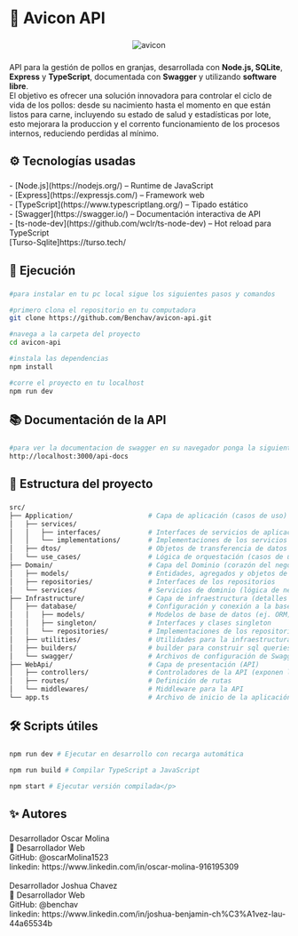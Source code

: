 <h1 align="left">🐔 Avicon API</h1>

###

<div align="center">
  <img src="https://i.ibb.co/rKTLjPS2/avicon.png" alt="avicon" border="0">
</div>

###

<p align="left">API para la gestión de pollos en granjas, desarrollada con <strong>Node.js, SQLite</strong>, <strong>Express</strong> y <strong>TypeScript</strong>, documentada con <strong>Swagger</strong> y utilizando <strong>software libre</strong>.  <br>El objetivo es ofrecer una solución innovadora para controlar el ciclo de vida de los pollos: desde su nacimiento hasta el momento en que están listos para carne, incluyendo su estado de salud y estadísticas por lote, esto mejorara la produccion y el corrento funcionamiento de los procesos internos, reduciendo perdidas al mínimo.</p>

###

<h2 align="left">⚙️ Tecnologías usadas</h2>

###

<p align="left">- [Node.js](https://nodejs.org/) – Runtime de JavaScript<br>- [Express](https://expressjs.com/) – Framework web<br>- [TypeScript](https://www.typescriptlang.org/) – Tipado estático<br>- [Swagger](https://swagger.io/) – Documentación interactiva de API<br>- [ts-node-dev](https://github.com/wclr/ts-node-dev) – Hot reload para TypeScript<br>[Turso-Sqlite]https://turso.tech/</p>

###

<h2 align="left">🚀 Ejecución</h2>

###
```bash
#para instalar en tu pc local sigue los siguientes pasos y comandos

#primero clona el repositorio en tu computadora
git clone https://github.com/Benchav/avicon-api.git

#navega a la carpeta del proyecto
cd avicon-api

#instala las dependencias
npm install

#corre el proyecto en tu localhost
npm run dev
```
###

<h2 align="left">📚 Documentación de la API</h2>

###
```bash
#para ver la documentacion de swagger en su navegador ponga la siguiente ruta mientras corre el proyecto
http://localhost:3000/api-docs
```
###

<h2 align="left">📂 Estructura del proyecto</h2>

###
```bash
src/
├── Application/                   # Capa de aplicación (casos de uso)
│   ├── services/
│   │   ├── interfaces/            # Interfaces de servicios de aplicación
│   │   └── implementations/       # Implementaciones de los servicios
│   ├── dtos/                      # Objetos de transferencia de datos
│   └── use_cases/                 # Lógica de orquestación (casos de uso específicos)
├── Domain/                        # Capa del Dominio (corazón del negocio)
│   ├── models/                    # Entidades, agregados y objetos de valor
│   ├── repositories/              # Interfaces de los repositorios
│   └── services/                  # Servicios de dominio (lógica de negocio que no va en entidades)
├── Infrastructure/                # Capa de infraestructura (detalles técnicos)
│   ├── database/                  # Configuración y conexión a la base de datos
│   │   ├── models/                # Modelos de base de datos (ej. ORM)
│   │   ├── singleton/             # Interfaces y clases singleton 
│   │   └── repositories/          # Implementaciones de los repositorios
│   ├── utilities/                 # Utilidades para la infraestructura
│   ├── builders/                  # builder para construir sql queries
│   └── swagger/                   # Archivos de configuración de Swagger
├── WebApi/                        # Capa de presentación (API)
│   ├── controllers/               # Controladores de la API (exponen la lógica de la aplicación)
│   ├── routes/                    # Definición de rutas
│   └── middlewares/               # Middleware para la API
└── app.ts                         # Archivo de inicio de la aplicación
```
###

<h2 align="left">🛠️ Scripts útiles</h2>

###
```bash
npm run dev # Ejecutar en desarrollo con recarga automática

npm run build # Compilar TypeScript a JavaScript

npm start # Ejecutar versión compilada</p>
```
###

<h2 align="left">✨ Autores</h2>

###

<p align="left">Desarrollador Oscar Molina<br>💼 Desarrollador Web<br>GitHub: @oscarMolina1523<br>linkedin: https://www.linkedin.com/in/oscar-molina-916195309<br><br>Desarrollador Joshua Chavez<br>💼 Desarrollador Web<br>GitHub: @benchav<br>linkedin: https://www.linkedin.com/in/joshua-benjamin-ch%C3%A1vez-lau-44a65534b</p>

###
